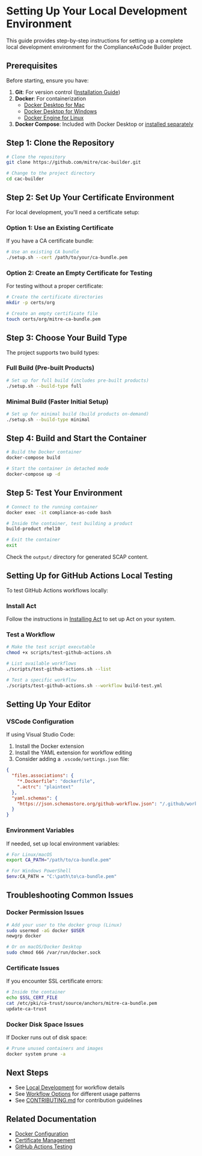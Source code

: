 # Setting Up Your Local Development Environment

This guide provides step-by-step instructions for setting up a complete local development environment for the ComplianceAsCode Builder project.

## Prerequisites

Before starting, ensure you have:

1. **Git**: For version control ([Installation Guide](https://git-scm.com/book/en/v2/Getting-Started-Installing-Git))
2. **Docker**: For containerization
   - [Docker Desktop for Mac](https://www.docker.com/products/docker-desktop/)
   - [Docker Desktop for Windows](https://www.docker.com/products/docker-desktop/)
   - [Docker Engine for Linux](https://docs.docker.com/engine/install/)
3. **Docker Compose**: Included with Docker Desktop or [installed separately](https://docs.docker.com/compose/install/)

## Step 1: Clone the Repository

```bash
# Clone the repository
git clone https://github.com/mitre/cac-builder.git

# Change to the project directory
cd cac-builder
```

## Step 2: Set Up Your Certificate Environment

For local development, you'll need a certificate setup:

### Option 1: Use an Existing Certificate

If you have a CA certificate bundle:

```bash
# Use an existing CA bundle
./setup.sh --cert /path/to/your/ca-bundle.pem
```

### Option 2: Create an Empty Certificate for Testing

For testing without a proper certificate:

```bash
# Create the certificate directories
mkdir -p certs/org

# Create an empty certificate file
touch certs/org/mitre-ca-bundle.pem
```

## Step 3: Choose Your Build Type

The project supports two build types:

### Full Build (Pre-built Products)

```bash
# Set up for full build (includes pre-built products)
./setup.sh --build-type full
```

### Minimal Build (Faster Initial Setup)

```bash
# Set up for minimal build (build products on-demand)
./setup.sh --build-type minimal
```

## Step 4: Build and Start the Container

```bash
# Build the Docker container
docker-compose build

# Start the container in detached mode
docker-compose up -d
```

## Step 5: Test Your Environment

```bash
# Connect to the running container
docker exec -it compliance-as-code bash

# Inside the container, test building a product
build-product rhel10

# Exit the container
exit
```

Check the `output/` directory for generated SCAP content.

## Setting Up for GitHub Actions Local Testing

To test GitHub Actions workflows locally:

### Install Act

Follow the instructions in [Installing Act](installing-act.md) to set up Act on your system.

### Test a Workflow

```bash
# Make the test script executable
chmod +x scripts/test-github-actions.sh

# List available workflows
./scripts/test-github-actions.sh --list

# Test a specific workflow
./scripts/test-github-actions.sh --workflow build-test.yml
```

## Setting Up Your Editor

### VSCode Configuration

If using Visual Studio Code:

1. Install the Docker extension
2. Install the YAML extension for workflow editing
3. Consider adding a `.vscode/settings.json` file:

```json
{
  "files.associations": {
    "*.Dockerfile": "dockerfile",
    ".actrc": "plaintext"
  },
  "yaml.schemas": {
    "https://json.schemastore.org/github-workflow.json": "/.github/workflows/*.yml"
  }
}
```

### Environment Variables

If needed, set up local environment variables:

```bash
# For Linux/macOS
export CA_PATH="/path/to/ca-bundle.pem"

# For Windows PowerShell
$env:CA_PATH = "C:\path\to\ca-bundle.pem"
```

## Troubleshooting Common Issues

### Docker Permission Issues

```bash
# Add your user to the docker group (Linux)
sudo usermod -aG docker $USER
newgrp docker

# Or on macOS/Docker Desktop
sudo chmod 666 /var/run/docker.sock
```

### Certificate Issues

If you encounter SSL certificate errors:

```bash
# Inside the container
echo $SSL_CERT_FILE
cat /etc/pki/ca-trust/source/anchors/mitre-ca-bundle.pem
update-ca-trust
```

### Docker Disk Space Issues

If Docker runs out of disk space:

```bash
# Prune unused containers and images
docker system prune -a
```

## Next Steps

- See [Local Development](local-development.md) for workflow details
- See [Workflow Options](workflow-options.md) for different usage patterns
- See [CONTRIBUTING.md](../CONTRIBUTING.md) for contribution guidelines

## Related Documentation

- [Docker Configuration](BUILD-TYPES.md#docker-configuration)
- [Certificate Management](CERTIFICATES.md)
- [GitHub Actions Testing](installing-act.md)
